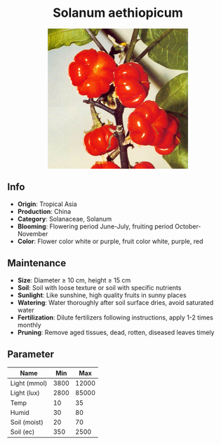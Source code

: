 <h1 align='center'>Solanum aethiopicum</h1>
<p align="center">
    <img 
        align='center'
        width='320'
        src="../images/solanum aethiopicum.png" 
        alt='Solanum aethiopicum' />
</p>

## Info

 - **Origin**: Tropical Asia
 - **Production**: China
 - **Category**: Solanaceae, Solanum
 - **Blooming**: Flowering period June-July, fruiting period October-November
 - **Color**: Flower color white or purple, fruit color white, purple, red

## Maintenance

 - **Size**: Diameter ≥ 10 cm, height ≥ 15 cm
 - **Soil**: Soil with loose texture or soil with specific nutrients
 - **Sunlight**: Like sunshine, high quality fruits in sunny places
 - **Watering**: Water thoroughly after soil surface dries, avoid saturated water
 - **Fertilization**: Dilute fertilizers following instructions, apply 1-2 times monthly
 - **Pruning**: Remove aged tissues, dead, rotten, diseased leaves timely

## Parameter

| Name         | Min  | Max   |
|--------------|------|-------|
| Light (mmol) | 3800 | 12000  |
| Light (lux)  | 2800 | 85000 |
| Temp         | 10    | 35    |
| Humid        | 30   | 80    |
| Soil (moist) | 20   | 70    |
| Soil (ec)    | 350  | 2500  |